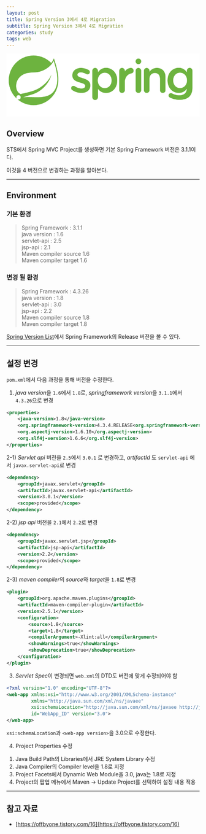 ```yaml
---
layout: post
title: Spring Version 3에서 4로 Migration
subtitle: Spring Version 3에서 4로 Migration
categories: study
tags: web
---
```


![Spring](/assets/img/logo/spring-logo.png)

## Overview

STS에서 Spring MVC Project를 생성하면 기본 Spring Framework 버전은 3.1.1이다.

이것을 4 버전으로 변경하는 과정을 알아본다.

***

## Environment

### 기본 환경

> Spring Framework : 3.1.1  
> java version : 1.6  
> servlet-api : 2.5  
> jsp-api : 2.1  
> Maven compiler source 1.6  
> Maven compiler target 1.6  

### 변경 될 환경

> Spring Framework : 4.3.26  
> java version : 1.8  
> servlet-api : 3.0  
> jsp-api : 2.2  
> Maven compiler source 1.8  
> Maven compiler target 1.8  

[Spring Version List](https://spring.io/projects/spring-framework#learn)에서 Spring Framework의 Release 버전을 볼 수 있다.

***

## 설정 변경

`pom.xml`에서 다음 과정을 통해 버전을 수정한다.

1) *java version*을 `1.6`에서 `1.8`로, *springframework version*을 `3.1.1`에서 `4.3.26`으로 변경  

```xml
<properties>
    <java-version>1.8</java-version>
    <org.springframework-version>4.3.4.RELEASE<org.springframework-version>
    <org.aspectj-version>1.6.10</org.aspectj-version>
    <org.slf4j-version>1.6.6</org.slf4j-version>
</properties>
```

2-1) *Servlet api* 버전을 `2.5`에서 `3.0.1` 로 변경하고, *artifactId* 도 `servlet-api` 에서 `javax.servlet-api`로 변경

```xml
<dependency>
    <groupId>javax.servlet</groupId>
    <artifactId>javax.servlet-api</artifactId>
    <version>3.0.1</version>
    <scope>provided</scope>
</dependency>
```

2-2) *jsp api* 버전을 `2.1`에서 `2.2`로 변경

```xml
<dependency>
    <groupId>javax.servlet.jsp</groupId>
    <artifactId>jsp-api</artifactId>
    <version>2.2</version>
    <scope>provided</scope>
</dependency>
```

2-3) *maven compiler*의 *source*와 *target*을 `1.8`로 변경

```xml
<plugin>
    <groupId>org.apache.maven.plugins</groupId>
    <artifactId>maven-compiler-plugin</artifactId>
    <version>2.5.1</version>
    <configuration>
        <source>1.8</source>
        <target>1.8</target>
        <compilerArgument>-Xlint:all</compilerArgument>
        <showWarnings>true</showWarnings>
        <showDeprecation>true</showDeprecation>
    </configuration>
</plugin>
```

3) *Servlet Spec*이 변경되면 `web.xml`의 DTD도 버전에 맞게 수정되어야 함

```xml
<?xml version="1.0" encoding="UTF-8"?>
<web-app xmlns:xsi="http://www.w3.org/2001/XMLSchema-instance"
         xmlns="http://java.sun.com/xml/ns/javaee"
         xsi:schemaLocation="http://java.sun.com/xml/ns/javaee http://java.sun.com/xml/ns/javaee/web-app_3_0.xsd"
         id="WebApp_ID" version="3.0">
</web-app>
```
`xsi:schemaLocation`과 `<web-app version>`을 3.0으로 수정한다.


4) Project Properties 수정

1. Java Build Path의 Libraries에서 JRE System Library 수정
2. Java Compiler의 Compiler level을 1.8로 지정
3. Project Facets에서 Dynamic Web Module을 3.0, java는 1.8로 지정
4. Project의 팝업 메뉴에서 Maven -> Update Project를 선택하여 설정 내용 적용

***

## 참고 자료

- [https://offbyone.tistory.com/16](https://offbyone.tistory.com/16)